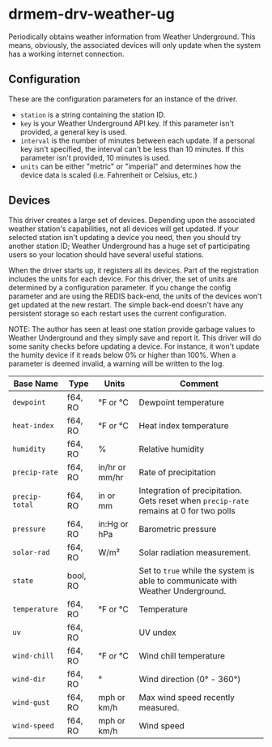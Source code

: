 # drmem-drv-weather-ug

Periodically obtains weather information from Weather Underground.
This means, obviously, the associated devices will only update when
the system has a working internet connection.

## Configuration

These are the configuration parameters for an instance of the driver.

- `station` is a string containing the station ID.
- `key` is your Weather Underground API key. If this parameter isn't
  provided, a general key is used.
- `interval` is the number of minutes between each update. If a
  personal key isn't specified, the interval can't be less than 10
  minutes. If this parameter isn't provided, 10 minutes is used.
- `units` can be either "metric" or "imperial" and determines how the
  device data is scaled (i.e. Fahrenheit or Celsius, etc.)

## Devices

This driver creates a large set of devices. Depending upon the
associated weather station's capabilities, not all devices will get
updated. If your selected station isn't updating a device you need,
then you should try another station ID; Weather Underground has a huge
set of participating users so your location should have several useful
stations.

When the driver starts up, it registers all its devices. Part of the
registration includes the units for each device. For this driver, the
set of units are determined by a configuration parameter. If you
change the config parameter and are using the REDIS back-end, the
units of the devices won't get updated at the new restart. The simple
back-end doesn't have any persistent storage so each restart uses the
current configuration.

NOTE: The author has seen at least one station provide garbage values
to Weather Underground and they simply save and report it. This driver
will do some sanity checks before updating a device. For instance, it
won't update the humity device if it reads below 0% or higher than
100%. When a parameter is deemed invalid, a warning will be written to
the log.

| Base Name | Type | Units | Comment |
|-----------|------|-------|---------|
| `dewpoint` | f64, RO | °F or °C | Dewpoint temperature |
| `heat-index` | f64, RO | °F or °C | Heat index temperature |
| `humidity` | f64, RO | % | Relative humidity |
| `precip-rate` | f64, RO | in/hr or mm/hr | Rate of precipitation |
| `precip-total` | f64, RO | in or mm | Integration of precipitation. Gets reset when `precip-rate` remains at 0 for two polls |
| `pressure` | f64, RO | in:Hg or hPa | Barometric pressure |
| `solar-rad` | f64, RO | W/m² | Solar radiation measurement. |
| `state`   | bool, RO | | Set to `true` while the system is able to communicate with Weather Underground. |
| `temperature` | f64, RO | °F or °C | Temperature |
| `uv`        | f64, RO | | UV undex |
| `wind-chill` | f64, RO | °F or °C | Wind chill temperature |
| `wind-dir` | f64, RO | ° | Wind direction (0° - 360°) |
| `wind-gust` | f64, RO | mph or km/h | Max wind speed recently measured. |
| `wind-speed` | f64, RO | mph or km/h | Wind speed |
